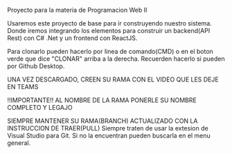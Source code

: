 Proyecto para la materia de Programacion Web II

Usaremos este proyecto de base para ir construyendo nuestro sistema.
Donde iremos integrando los elementos para construir un backend(API Rest) con C# .Net y un frontend con ReactJS.

Para clonarlo pueden hacerlo por linea de comando(CMD) o en el boton verde que dice "CLONAR" arriba a la derecha.
Recuerden hacerlo si pueden por Github Desktop.

UNA VEZ DESCARGADO, CREEN SU RAMA CON EL VIDEO QUE LES DEJE EN TEAMS

!!IMPORTANTE!! 
AL NOMBRE DE LA RAMA PONERLE SU NOMBRE COMPLETO Y LEGAJO

SIEMPRE MANTENER SU RAMA(BRANCH) ACTUALIZADO CON LA INSTRUCCION DE TRAER(PULL)
Siempre traten de usar la extesion de Visual Studio para Git. Si no la encuentran pueden buscarla en el menu general.


